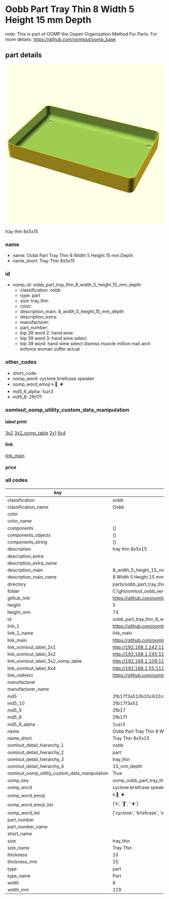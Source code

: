 # Oobb Part Tray Thin 8 Width 5 Height 15 mm Depth  

note: This is part of OOMP the Oopen Organization Method For Parts. For more details: https://github.com/oomlout/oomp_base

##  part details
  

[![](3dpr.png)](3dpr.png)

tray thin 8x5x15



### name
* name: Oobb Part Tray Thin 8 Width 5 Height 15 mm Depth
* name_short: Tray Thin 8x5x15 
### id
* oomp_id: oobb_part_tray_thin_8_width_5_height_15_mm_depth
  * classification: oobb
  * type: part
  * size: tray_thin
  * color: 
  * description_main: 8_width_5_height_15_mm_depth
  * description_extra: 
  * manufacturer: 
  * part_number: 
  * bip 39 word 2: hand wine
  * bip 39 word 3: hand wine select
  * bip 39 word: hand wine select dismiss muscle million mail arch enforce woman suffer actual

### other_codes
* short_code: 
* oomp_word: cyclone briefcase speaker
* oomp_word_emoji :cyclone: :briefcase: :speaker:
* md5_6_alpha: 1uzr3
* md5_6: 2fb17f






### oomlout_oomp_utility_custom_data_manipulation
#### label print
[3x2](http://192.168.1.245:1112/?label=oomp%201uzr3)
[3x2_oomp_table](http://192.168.1.108:1112/?label=oomp%201uzr3)
[2x1](http://192.168.1.242:1112/?label=oomp%201uzr3)
[6x4](http://192.168.1.55:1112/?label=oomp%201uzr3)    

#### link

[link_main](https://github.com/oomlout/oomlout_oobb_version_4_generated_parts/tree/main/navigation_oomp/oobb/part/tray_thin/8_width_5_height_15_mm_depth/part)                              

#### price







### all codes 
| key | value |  
| --- | --- |  
| classification | oobb |  
| classification_name | Oobb |  
| color |  |  
| color_name |  |  
| components | [] |  
| components_objects | [] |  
| components_string | [] |  
| description | tray thin 8x5x15 |  
| description_extra |  |  
| description_extra_name |  |  
| description_main | 8_width_5_height_15_mm_depth |  
| description_main_name | 8 Width 5 Height 15 mm Depth |  
| directory | parts/oobb_part_tray_thin_8_width_5_height_15_mm_depth |  
| folder | C:\gh\oomlout_oobb_version_4_generated_parts\parts\oobb_part_tray_thin_8_width_5_height_15_mm_depth |  
| github_link | https://github.com/oomlout/oomlout_oomp_part_src/tree/main/parts/oobb_part_tray_thin_8_width_5_height_15_mm_depth |  
| height | 5 |  
| height_mm | 74 |  
| id | oobb_part_tray_thin_8_width_5_height_15_mm_depth |  
| link_1 | https://github.com/oomlout/oomlout_oobb_version_4_generated_parts/tree/main/navigation_oomp/oobb/part/tray_thin/8_width_5_height_15_mm_depth/part |  
| link_1_name | link_main |  
| link_main | https://github.com/oomlout/oomlout_oobb_version_4_generated_parts/tree/main/navigation_oomp/oobb/part/tray_thin/8_width_5_height_15_mm_depth/part |  
| link_oomlout_label_2x1 | http://192.168.1.242:1112/?label=oomp%201uzr3 |  
| link_oomlout_label_3x2 | http://192.168.1.245:1112/?label=oomp%201uzr3 |  
| link_oomlout_label_3x2_oomp_table | http://192.168.1.108:1112/?label=oomp%201uzr3 |  
| link_oomlout_label_6x4 | http://192.168.1.55:1112/?label=oomp%201uzr3 |  
| link_redirect | https://github.com/oomlout/oomlout_oobb_version_4_generated_parts/tree/main/parts/oobb_tray_thin_08_05_15 |  
| manufacturer |  |  
| manufacturer_name |  |  
| md5 | 2fb17f3a510b10c632c8c3f586bee346 |  
| md5_10 | 2fb17f3a51 |  
| md5_5 | 2fb17 |  
| md5_6 | 2fb17f |  
| md5_6_alpha | 1uzr3 |  
| name | Oobb Part Tray Thin 8 Width 5 Height 15 mm Depth |  
| name_short | Tray Thin 8x5x15  |  
| oomlout_detail_hierarchy_1 | oobb |  
| oomlout_detail_hierarchy_2 | part |  
| oomlout_detail_hierarchy_3 | tray_thin |  
| oomlout_detail_hierarchy_4 | 15_mm_depth |  
| oomlout_oomp_utility_custom_data_manipulation | True |  
| oomp_key | oomp_oobb_part_tray_thin_8_width_5_height_15_mm_depth |  
| oomp_word | cyclone briefcase speaker |  
| oomp_word_emoji | :cyclone: :briefcase: :speaker: |  
| oomp_word_emoji_list | [':cyclone:', ':briefcase:', ':speaker:'] |  
| oomp_word_list | ['cyclone', 'briefcase', 'speaker'] |  
| part_number |  |  
| part_number_name |  |  
| short_name |  |  
| size | tray_thin |  
| size_name | Tray Thin |  
| thickness | 15 |  
| thickness_mm | 15 |  
| type | part |  
| type_name | Part |  
| width | 8 |  
| width_mm | 119 |  
